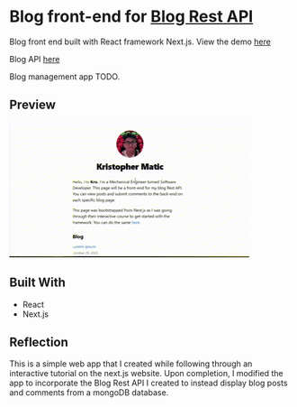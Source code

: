 # Blog front-end for [Blog Rest API](https://github.com/kmatic/blog-api)

Blog front end built with React framework Next.js. View the demo [here](https://blog-front-end-opal.vercel.app/)

Blog API [here](https://github.com/kmatic/blog-api)

Blog management app TODO.

## Preview

![](./preview/Blog-front-end.gif)

## Built With

- React
- Next.js

## Reflection

This is a simple web app that I created while following through an interactive tutorial on the next.js website. Upon completion, I modified the app to incorporate the Blog Rest API I created to instead display blog posts and comments from a mongoDB database. 